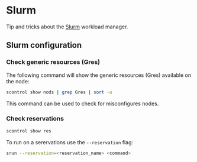 # Slurm

Tip and tricks about the [Slurm] workload manager.

## Slurm configuration

### Check generic resources (Gres)

The following command will show the generic resources (Gres) available on the node:

```bash
scontrol show nods | grep Gres | sort -u
```

This command can be used to check for misconfigures nodes.

### Check reservations

```bash
scontrol show res
```

To run on a serervations use the `--reservation` flag:

```bash
srun --reservation=<reservation_name> <command>
```

[Slurm]: https://slurm.schedmd.com/
